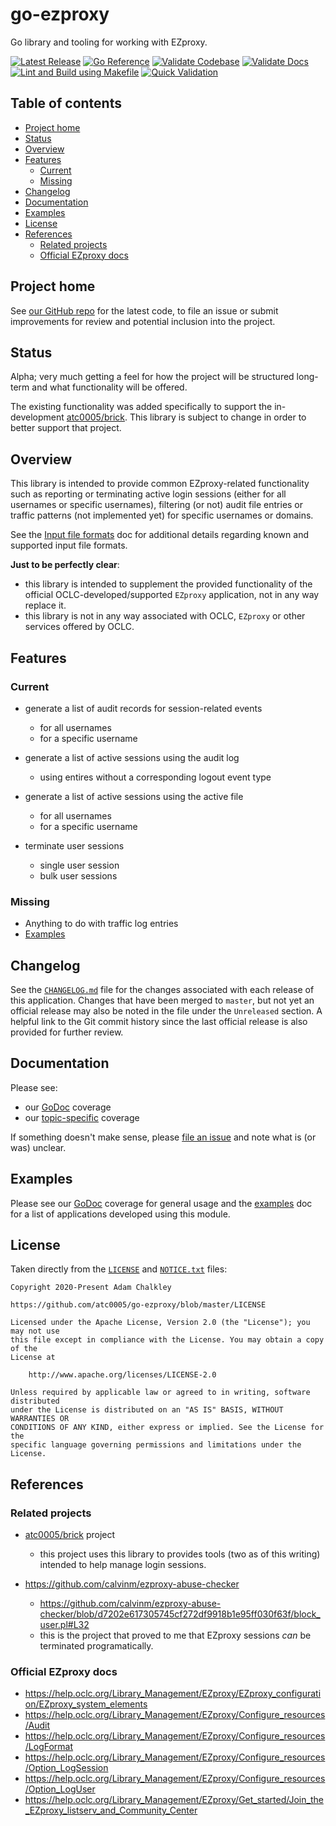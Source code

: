 <!-- omit in toc -->
# go-ezproxy

Go library and tooling for working with EZproxy.

[![Latest Release](https://img.shields.io/github/release/atc0005/go-ezproxy.svg?style=flat-square)][repo-url-release-latest]
[![Go Reference](https://pkg.go.dev/badge/github.com/atc0005/go-ezproxy.svg)][docs-homepage]
[![Validate Codebase](https://github.com/atc0005/go-ezproxy/workflows/Validate%20Codebase/badge.svg)](https://github.com/atc0005/go-ezproxy/actions?query=workflow%3A%22Validate+Codebase%22)
[![Validate Docs](https://github.com/atc0005/go-ezproxy/workflows/Validate%20Docs/badge.svg)](https://github.com/atc0005/go-ezproxy/actions?query=workflow%3A%22Validate+Docs%22)
[![Lint and Build using Makefile](https://github.com/atc0005/go-ezproxy/workflows/Lint%20and%20Build%20using%20Makefile/badge.svg)](https://github.com/atc0005/go-ezproxy/actions?query=workflow%3A%22Lint+and+Build+using+Makefile%22)
[![Quick Validation](https://github.com/atc0005/go-ezproxy/workflows/Quick%20Validation/badge.svg)](https://github.com/atc0005/go-ezproxy/actions?query=workflow%3A%22Quick+Validation%22)

<!-- omit in toc -->
## Table of contents

- [Project home](#project-home)
- [Status](#status)
- [Overview](#overview)
- [Features](#features)
  - [Current](#current)
  - [Missing](#missing)
- [Changelog](#changelog)
- [Documentation](#documentation)
- [Examples](#examples)
- [License](#license)
- [References](#references)
  - [Related projects](#related-projects)
  - [Official EZproxy docs](#official-ezproxy-docs)

## Project home

See [our GitHub repo][repo-url-home] for the latest code, to file an issue or
submit improvements for review and potential inclusion into the project.

## Status

Alpha; very much getting a feel for how the project will be structured
long-term and what functionality will be offered.

The existing functionality was added specifically to support the
in-development [atc0005/brick][related-brick-project]. This library is subject
to change in order to better support that project.

## Overview

This library is intended to provide common EZproxy-related functionality such
as reporting or terminating active login sessions (either for all usernames or
specific usernames), filtering (or not) audit file entries or traffic patterns
(not implemented yet) for specific usernames or domains.

See the [Input file formats](docs/input-files.md) doc for additional details
regarding known and supported input file formats.

**Just to be perfectly clear**:

- this library is intended to supplement the provided functionality of the
  official OCLC-developed/supported `EZproxy` application, not in any way
  replace it.
- this library is not in any way associated with OCLC, `EZproxy` or other
  services offered by OCLC.

## Features

### Current

- generate a list of audit records for session-related events
  - for all usernames
  - for a specific username

- generate a list of active sessions using the audit log
  - using entires without a corresponding logout event type

- generate a list of active sessions using the active file
  - for all usernames
  - for a specific username

- terminate user sessions
  - single user session
  - bulk user sessions

### Missing

- Anything to do with traffic log entries
- [Examples](examples/README.md)

## Changelog

See the [`CHANGELOG.md`](CHANGELOG.md) file for the changes associated with
each release of this application. Changes that have been merged to `master`,
but not yet an official release may also be noted in the file under the
`Unreleased` section. A helpful link to the Git commit history since the last
official release is also provided for further review.

## Documentation

Please see:

- our [GoDoc][docs-homepage] coverage
- our [topic-specific](docs/README.md) coverage

If something doesn't make sense, please [file an issue][repo-url-issues] and
note what is (or was) unclear.

## Examples

Please see our [GoDoc][docs-homepage] coverage for general usage and the
[examples](examples/README.md) doc for a list of applications developed using
this module.

## License

Taken directly from the [`LICENSE`](LICENSE) and [`NOTICE.txt`](NOTICE.txt) files:

```License
Copyright 2020-Present Adam Chalkley

https://github.com/atc0005/go-ezproxy/blob/master/LICENSE

Licensed under the Apache License, Version 2.0 (the "License"); you may not use
this file except in compliance with the License. You may obtain a copy of the
License at

    http://www.apache.org/licenses/LICENSE-2.0

Unless required by applicable law or agreed to in writing, software distributed
under the License is distributed on an "AS IS" BASIS, WITHOUT WARRANTIES OR
CONDITIONS OF ANY KIND, either express or implied. See the License for the
specific language governing permissions and limitations under the License.
```

## References

### Related projects

- [atc0005/brick][related-brick-project] project
  - this project uses this library to provides tools (two as of this writing)
    intended to help manage login sessions.

- <https://github.com/calvinm/ezproxy-abuse-checker>
  - <https://github.com/calvinm/ezproxy-abuse-checker/blob/d7202e617305745cf272df9918b1e95ff030f63f/block_user.pl#L32>
  - this is the project that proved to me that EZproxy sessions *can* be
    terminated programatically.

### Official EZproxy docs

- <https://help.oclc.org/Library_Management/EZproxy/EZproxy_configuration/EZproxy_system_elements>
- <https://help.oclc.org/Library_Management/EZproxy/Configure_resources/Audit>
- <https://help.oclc.org/Library_Management/EZproxy/Configure_resources/LogFormat>
- <https://help.oclc.org/Library_Management/EZproxy/Configure_resources/Option_LogSession>
- <https://help.oclc.org/Library_Management/EZproxy/Configure_resources/Option_LogUser>
- <https://help.oclc.org/Library_Management/EZproxy/Get_started/Join_the_EZproxy_listserv_and_Community_Center>

<!-- Footnotes here  -->

[repo-url-home]: <https://github.com/atc0005/go-ezproxy>  "This project's GitHub repo"
[repo-url-issues]: <https://github.com/atc0005/go-ezproxy/issues>  "This project's issues list"
[repo-url-release-latest]: <https://github.com/atc0005/go-ezproxy/releases/latest>  "This project's latest release"

[docs-homepage]: <https://pkg.go.dev/github.com/atc0005/go-ezproxy>  "GoDoc coverage"

[related-brick-project]: <https://github.com/atc0005/brick> "atc0005/brick project URL"

<!-- []: PLACEHOLDER "DESCRIPTION_HERE" -->

